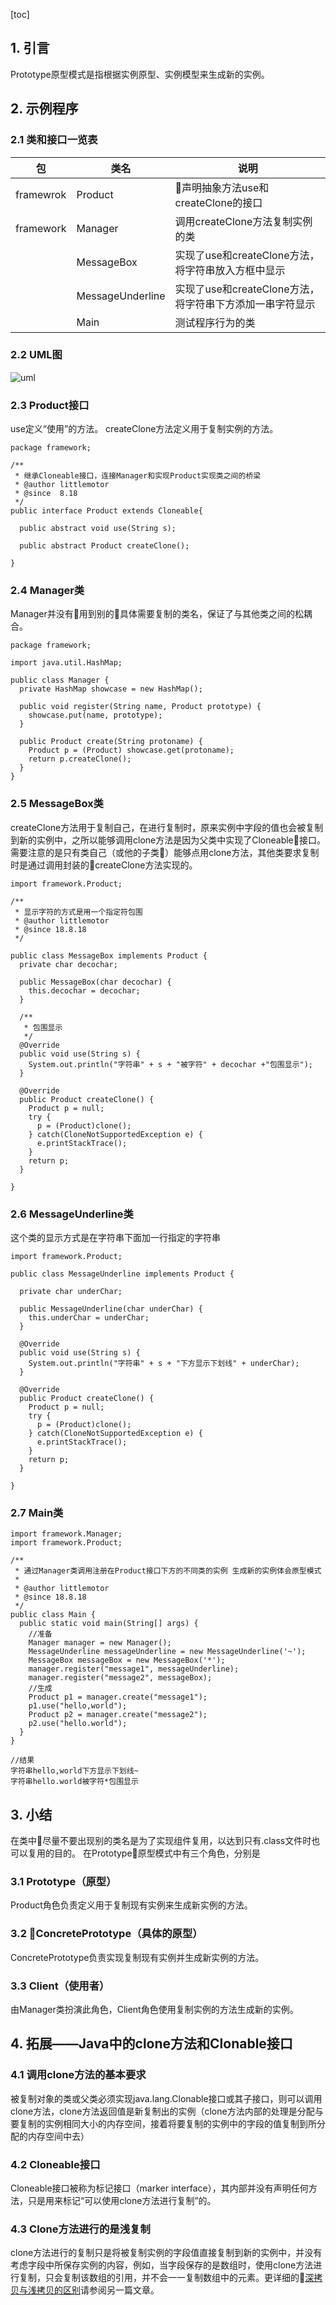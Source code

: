 [toc]
## 1. 引言
Prototype原型模式是指根据实例原型、实例模型来生成新的实例。
## 2. 示例程序
### 2.1 类和接口一览表

包 | 类名 | 说明
---------|----------|---------
 framewrok | Product | 声明抽象方法use和createClone的接口
framework | Manager | 调用createClone方法复制实例的类
 <null>| MessageBox | 实现了use和createClone方法，将字符串放入方框中显示
 <null>|MessageUnderline|实现了use和createClone方法，将字符串下方添加一串字符显示
 <null>|Main|测试程序行为的类
### 2.2 UML图
![uml](http://on-img.com/chart_image/5b77bcdfe4b08d3622b390c8.png)
### 2.3 Product接口
use定义“使用”的方法。
createClone方法定义用于复制实例的方法。
```
package framework;

/**
 * 继承Cloneable接口，连接Manager和实现Product实现类之间的桥梁
 * @author littlemotor
 * @since  8.18
 */
public interface Product extends Cloneable{
  
  public abstract void use(String s);
  
  public abstract Product createClone();

}
```
### 2.4 Manager类
Manager并没有用到别的具体需要复制的类名，保证了与其他类之间的松耦合。
```
package framework;

import java.util.HashMap;

public class Manager {
  private HashMap showcase = new HashMap();
  
  public void register(String name, Product prototype) {
    showcase.put(name, prototype);
  }
  
  public Product create(String protoname) {
    Product p = (Product) showcase.get(protoname);
    return p.createClone();
  }
}
```
### 2.5 MessageBox类
createClone方法用于复制自己，在进行复制时，原来实例中字段的值也会被复制到新的实例中，之所以能够调用clone方法是因为父类中实现了Cloneable接口。
需要注意的是只有类自己（或他的子类）能够点用clone方法，其他类要求复制时是通过调用封装的createClone方法实现的。
```
import framework.Product;

/**
 * 显示字符的方式是用一个指定符包围
 * @author littlemotor
 * @since 18.8.18
 */

public class MessageBox implements Product {
  private char decochar;
  
  public MessageBox(char decochar) {
    this.decochar = decochar;
  }
  
  /**
   * 包围显示
   */
  @Override
  public void use(String s) {
    System.out.println("字符串" + s + "被字符" + decochar +"包围显示");
  }

  @Override
  public Product createClone() {
    Product p = null;
    try {
      p = (Product)clone();
    } catch(CloneNotSupportedException e) {
      e.printStackTrace();
    }
    return p;
  }

}
```
### 2.6 MessageUnderline类
这个类的显示方式是在字符串下面加一行指定的字符串
```
import framework.Product;

public class MessageUnderline implements Product {

  private char underChar;
  
  public MessageUnderline(char underChar) {
    this.underChar = underChar;
  }
  
  @Override
  public void use(String s) {
    System.out.println("字符串" + s + "下方显示下划线" + underChar);
  }

  @Override
  public Product createClone() {
    Product p = null;
    try {
      p = (Product)clone();
    } catch(CloneNotSupportedException e) {
      e.printStackTrace();
    }
    return p;
  }

}
```
### 2.7 Main类
```
import framework.Manager;
import framework.Product;

/**
 * 通过Manager类调用注册在Product接口下方的不同类的实例 生成新的实例体会原型模式
 * 
 * @author littlemotor
 * @since 18.8.18
 */
public class Main {
  public static void main(String[] args) {
    //准备
    Manager manager = new Manager();
    MessageUnderline messageUnderline = new MessageUnderline('~');
    MessageBox messageBox = new MessageBox('*');
    manager.register("message1", messageUnderline);
    manager.register("message2", messageBox);
    //生成
    Product p1 = manager.create("message1");
    p1.use("hello,world");
    Product p2 = manager.create("message2");
    p2.use("hello.world");
  }
}

//结果
字符串hello,world下方显示下划线~
字符串hello.world被字符*包围显示
```
## 3. 小结
在类中尽量不要出现别的类名是为了实现组件复用，以达到只有.class文件时也可以复用的目的。
在Prototype原型模式中有三个角色，分别是
### 3.1 Prototype（原型）
Product角色负责定义用于复制现有实例来生成新实例的方法。
### 3.2 ConcretePrototype（具体的原型）
ConcretePrototype负责实现复制现有实例并生成新实例的方法。
### 3.3 Client（使用者）
由Manager类扮演此角色，Client角色使用复制实例的方法生成新的实例。
## 4. 拓展——Java中的clone方法和Clonable接口
### 4.1 调用clone方法的基本要求
被复制对象的类或父类必须实现java.lang.Clonable接口或其子接口，则可以调用clone方法，clone方法返回值是新复制出的实例（clone方法内部的处理是分配与要复制的实例相同大小的内存空间，接着将要复制的实例中的字段的值复制到所分配的内存空间中去）
### 4.2 Cloneable接口
Cloneable接口被称为标记接口（marker interface），其内部并没有声明任何方法，只是用来标记“可以使用clone方法进行复制”的。
### 4.3 Clone方法进行的是浅复制
clone方法进行的复制只是将被复制实例的字段值直接复制到新的实例中，并没有考虑字段中所保存实例的内容，例如，当字段保存的是数组时，使用clone方法进行复制，只会复制该数组的引用，并不会一一复制数组中的元素。更详细的[深拷贝与浅拷贝的区别](https://blog.csdn.net/qq_39385118/article/details/81808399)请参阅另一篇文章。
